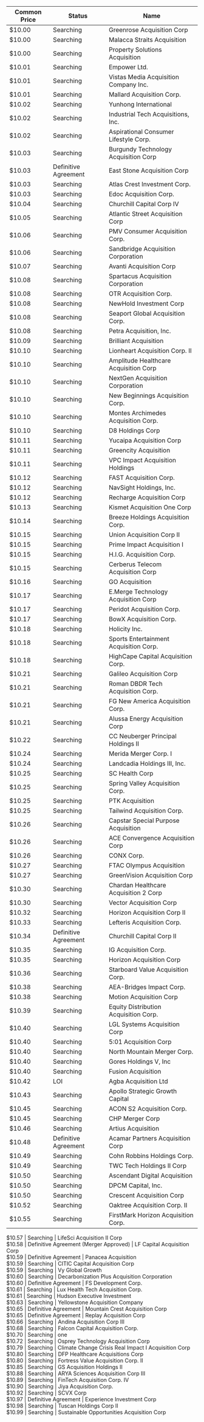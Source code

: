 Common Price  | Status                                 | Name                                                
------------- | -------------------------------------- | ----------------------------------------------------
$10.00        | Searching                              | Greenrose Acquisition Corp                          
$10.00        | Searching                              | Malacca Straits Acquisition                         
$10.00        | Searching                              | Property Solutions Acquisition                      
$10.01        | Searching                              | Empower Ltd.                                        
$10.01        | Searching                              | Vistas Media Acquisition Company Inc.               
$10.01        | Searching                              | Mallard Acquisition Corp.                           
$10.02        | Searching                              | Yunhong International                               
$10.02        | Searching                              | Industrial Tech Acquisitions, Inc.                  
$10.02        | Searching                              | Aspirational Consumer Lifestyle Corp.               
$10.03        | Searching                              | Burgundy Technology Acquisition Corp                
$10.03        | Definitive Agreement                   | East Stone Acquisition Corp                         
$10.03        | Searching                              | Atlas Crest Investment Corp.                        
$10.03        | Searching                              | Edoc Acquisition Corp.                              
$10.04        | Searching                              | Churchill Capital Corp IV                           
$10.05        | Searching                              | Atlantic Street Acquisition Corp                    
$10.06        | Searching                              | PMV Consumer Acquisition Corp.                      
$10.06        | Searching                              | Sandbridge Acquisition Corporation                  
$10.07        | Searching                              | Avanti Acquisition Corp                             
$10.08        | Searching                              | Spartacus Acquisition Corporation                   
$10.08        | Searching                              | OTR Acquisition Corp.                               
$10.08        | Searching                              | NewHold Investment Corp                             
$10.08        | Searching                              | Seaport Global Acquisition Corp.                    
$10.08        | Searching                              | Petra Acquisition, Inc.                             
$10.09        | Searching                              | Brilliant Acquisition                               
$10.10        | Searching                              | Lionheart Acquisition Corp. II                      
$10.10        | Searching                              | Amplitude Healthcare Acquisition Corp               
$10.10        | Searching                              | NextGen Acquisition Corporation                     
$10.10        | Searching                              | New Beginnings Acquisition Corp.                    
$10.10        | Searching                              | Montes Archimedes Acquisition Corp.                 
$10.10        | Searching                              | D8 Holdings Corp                                    
$10.11        | Searching                              | Yucaipa Acquisition Corp                            
$10.11        | Searching                              | Greencity Acquisition                               
$10.11        | Searching                              | VPC Impact Acquisition Holdings                     
$10.12        | Searching                              | FAST Acquisition Corp.                              
$10.12        | Searching                              | NavSight Holdings, Inc.                             
$10.12        | Searching                              | Recharge Acquisition Corp                           
$10.13        | Searching                              | Kismet Acquisition One Corp                         
$10.14        | Searching                              | Breeze Holdings Acquisition Corp.                   
$10.15        | Searching                              | Union Acquisition Corp II                           
$10.15        | Searching                              | Prime Impact Acquisition I                          
$10.15        | Searching                              | H.I.G. Acquisition Corp.                            
$10.15        | Searching                              | Cerberus Telecom Acquisition Corp                   
$10.16        | Searching                              | GO Acquisition                                      
$10.17        | Searching                              | E.Merge Technology Acquisition Corp                 
$10.17        | Searching                              | Peridot Acquisition Corp.                           
$10.17        | Searching                              | BowX Acquisition Corp.                              
$10.18        | Searching                              | Holicity Inc.                                       
$10.18        | Searching                              | Sports Entertainment Acquisition Corp.              
$10.18        | Searching                              | HighCape Capital Acquisition Corp.                  
$10.21        | Searching                              | Galileo Acquisition Corp                            
$10.21        | Searching                              | Roman DBDR Tech Acquisition Corp.                   
$10.21        | Searching                              | FG New America Acquisition Corp.                    
$10.21        | Searching                              | Alussa Energy Acquisition Corp                      
$10.22        | Searching                              | CC Neuberger Principal Holdings II                  
$10.24        | Searching                              | Merida Merger Corp. I                               
$10.24        | Searching                              | Landcadia Holdings III, Inc.​                       
$10.25        | Searching                              | SC Health Corp                                      
$10.25        | Searching                              | Spring Valley Acquisition Corp.                     
$10.25        | Searching                              | PTK Acquisition                                     
$10.25        | Searching                              | Tailwind Acquisition Corp.                          
$10.26        | Searching                              | Capstar Special Purpose Acquisition                 
$10.26        | Searching                              | ACE Convergence Acquisition Corp                    
$10.26        | Searching                              | CONX Corp.                                          
$10.27        | Searching                              | FTAC Olympus Acquisition                            
$10.27        | Searching                              | GreenVision Acquisition Corp                        
$10.30        | Searching                              | Chardan Healthcare Acquisition 2 Corp               
$10.30        | Searching                              | Vector Acquisition Corp                             
$10.32        | Searching                              | Horizon Acquisition Corp II                         
$10.33        | Searching                              | Lefteris Acquisition Corp.                          
$10.34        | Definitive Agreement                   | Churchill Capital Corp II                           
$10.35        | Searching                              | IG Acquisition Corp.                                
$10.35        | Searching                              | Horizon Acquisition Corp                            
$10.36        | Searching                              | Starboard Value Acquisition Corp.                   
$10.38        | Searching                              | AEA-Bridges Impact Corp.                            
$10.38        | Searching                              | Motion Acquisition Corp                             
$10.39        | Searching                              | Equity Distribution Acquisition Corp.               
$10.40        | Searching                              | LGL Systems Acquisition Corp                        
$10.40        | Searching                              | 5:01 Acquisition Corp                               
$10.40        | Searching                              | North Mountain Merger Corp.                         
$10.40        | Searching                              | Gores Holdings V, Inc                               
$10.40        | Searching                              | Fusion Acquisition                                  
$10.42        | LOI                                    | Agba Acquisition Ltd                                
$10.43        | Searching                              | Apollo Strategic Growth Capital                     
$10.45        | Searching                              | ACON S2 Acquisition Corp.                           
$10.45        | Searching                              | CHP Merger Corp                                     
$10.46        | Searching                              | Artius Acquisition                                  
$10.48        | Definitive Agreement                   | Acamar Partners Acquisition Corp                    
$10.49        | Searching                              | Cohn Robbins Holdings Corp.                         
$10.49        | Searching                              | TWC Tech Holdings II Corp                           
$10.50        | Searching                              | Ascendant Digital Acquisition                       
$10.50        | Searching                              | DPCM Capital, Inc.                                  
$10.50        | Searching                              | Crescent Acquisition Corp                           
$10.52        | Searching                              | Oaktree Acquisition Corp. II                        
$10.55        | Searching                              | FirstMark Horizon Acquisition Corp.
                
$10.57        | Searching                              | LifeSci Acquisition II Corp                         
$10.58        | Definitive Agreement (Merger Approved) | LF Capital Acquisition Corp                         
$10.59        | Definitive Agreement                   | Panacea Acquisition                                 
$10.59        | Searching                              | CITIC Capital Acquisition Corp                      
$10.59        | Searching                              | Vy Global Growth                                    
$10.60        | Searching                              | Decarbonization Plus Acquisition Corporation        
$10.60        | Definitive Agreement                   | FS Development Corp.                                
$10.61        | Searching                              | Lux Health Tech Acquisition Corp.                   
$10.61        | Searching                              | Hudson Executive Investment                         
$10.63        | Searching                              | Yellowstone Acquisition Company                     
$10.65        | Definitive Agreement                   | Mountain Crest Acquisition Corp                     
$10.65        | Definitive Agreement                   | Replay Acquisition Corp                             
$10.66        | Searching                              | Andina Acquisition Corp III                         
$10.68        | Searching                              | Falcon Capital Acquisition Corp.                    
$10.70        | Searching                              | one                                                 
$10.72        | Searching                              | Osprey Technology Acquisition Corp                  
$10.79        | Searching                              | Climate Change Crisis Real Impact I Acquisition Corp
$10.80        | Searching                              | DFP Healthcare Acquisitions Corp                    
$10.80        | Searching                              | Fortress Value Acquisition Corp. II                 
$10.85        | Searching                              | GS Acquisition Holdings II                          
$10.88        | Searching                              | ARYA Sciences Acquisition Corp III                  
$10.89        | Searching                              | FinTech Acquisition Corp. IV                        
$10.90        | Searching                              | Jiya Acquisition Corp.                              
$10.92        | Searching                              | SCVX Corp                                           
$10.97        | Definitive Agreement                   | Experience Investment Corp                          
$10.98        | Searching                              | Tuscan Holdings Corp II                             
$10.99        | Searching                              | Sustainable Opportunities Acquisition Corp          
